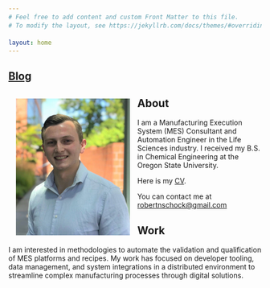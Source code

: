```yaml
---
# Feel free to add content and custom Front Matter to this file.
# To modify the layout, see https://jekyllrb.com/docs/themes/#overriding-theme-defaults

layout: home
---
```


## [Blog](./blog/)

<img src='assets/images/profile.jpg' style="float:left; width:45%; margin:15px;"/>

## About

I am a Manufacturing Execution System (MES) Consultant and Automation Engineer in the Life Sciences industry. I received my B.S. in Chemical Engineering at the Oregon State University.

Here is my [CV]().

You can contact me at robertnschock@gmail.com

## Work

I am interested in methodologies to automate the validation and qualification of MES platforms and recipes. My work has focused on developer tooling, data management, and system integrations in a distributed environment to streamline complex manufacturing processes through digital solutions.
